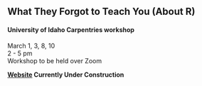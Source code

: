 ## What They Forgot to Teach You (About R)
#### University of Idaho Carpentries workshop

March 1, 3, 8, 10  
2 - 5 pm  
Workshop to be held over Zoom 

**[Website](https://imci-idaho.github.io/2022-03-01-WhatTheyForgot) Currently Under Construction**


